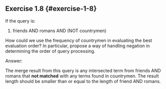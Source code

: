 ## Exercise 1.8 {#exercise-1-8}

If the query is:

1.  friends AND romans AND (NOT countrymen)

How could we use the frequency of countrymen in evaluating the best evaluation order? In particular, propose a way of handling negation in determining the order of query processing.

Answer:

The merge result from this query is any intersected term from friends AND romans that **not matched** with any terms found in countrymen. The result length should be smaller than or equal to the length of friend AND romans.
